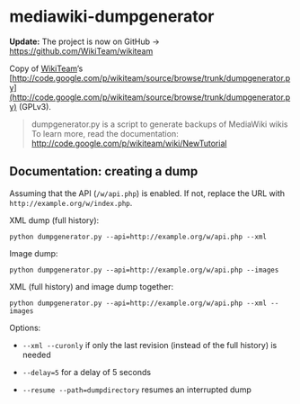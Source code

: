 mediawiki-dumpgenerator
=======================

**Update:** The project is now on GitHub → https://github.com/WikiTeam/wikiteam

Copy of [WikiTeam](http://code.google.com/p/wikiteam/)’s [http://code.google.com/p/wikiteam/source/browse/trunk/dumpgenerator.py](http://code.google.com/p/wikiteam/source/browse/trunk/dumpgenerator.py) (GPLv3).

> dumpgenerator.py is a script to generate backups of MediaWiki wikis  
> To learn more, read the documentation:  
> http://code.google.com/p/wikiteam/wiki/NewTutorial

## Documentation: creating a dump

Assuming that the API (`/w/api.php`) is enabled. If not, replace the URL with `http://example.org/w/index.php`.

XML dump (full history):

    python dumpgenerator.py --api=http://example.org/w/api.php --xml

Image dump:

    python dumpgenerator.py --api=http://example.org/w/api.php --images

XML (full history) and image dump together:

    python dumpgenerator.py --api=http://example.org/w/api.php --xml --images

Options:

* `--xml --curonly` if only the last revision (instead of the full history) is needed

* `--delay=5` for a delay of 5 seconds

* `--resume --path=dumpdirectory` resumes an interrupted dump
